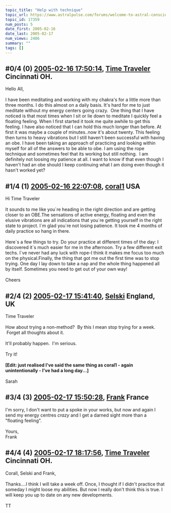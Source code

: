 ```yaml
---
topic_title: "Help with technique"
topic_url: https://www.astralpulse.com/forums/welcome-to-astral-consciousness!/help-with-technique
topic_id: 17359
num_posts: 5
date_first: 2005-02-16
date_last: 2005-02-17
num_views: 2486
summary: ""
tags: []
---
```


## \#0/4 (0) [2005-02-16 17:50:14](https://www.astralpulse.com/forums/index.php?msg=150136), [Time Traveler](https://www.astralpulse.com/forums/profile/?u=7374) Cincinnati OH. ##
<section>
Hello All,
<br>
<br>
I have been meditating and working with my chakra's for a little more than three months. I do this almost on a daily basis. It's hard for me to just meditate without my energy centers going crazy.  One thing that I have noticed is that most times when I sit or lie down to meditate I quickly feel a floating feeling. When I first started it took me quite awhile to get this feeling. I have also noticed that I can hold this much longer than before. At first it was maybe a couple of minutes..now it's about twenty. This feeling then turns to heavy vibrations but I still haven't been successful with having an obe. I have been taking an approach of practicing and looking within myself for all of the answers to be able to obe. I am using the rope technique and sometimes feel that its working but still nothing.  I am definitely not loosing my patience at all. I want to know if that even though I haven't had an obe should I keep continuing what I am doing even though it hasn't worked yet?
</section>

## \#1/4 (1) [2005-02-16 22:07:08](https://www.astralpulse.com/forums/index.php?msg=150176), [coral1](https://www.astralpulse.com/forums/profile/?u=1203) USA ##
<section>
Hi Time Traveler
<br>
<br>
It sounds to me like you`re heading in the right direction and are getting closer to an OBE.The sensations of active energy, floating and even the elusive vibrations are all indications that you`re getting yourself in the right state to project. I`m glad you`re not losing patience. It took me 4 months of daily practice so hang in there.
<br>
<br>
Here`s a few things to try. Do your practice at different times of the day: I discovered it`s much easier for me in the afternoon. Try a few different exit techs. I`ve never had any luck with rope-I think it makes me focus too much on the physical.Finally, the thing that got me out the first time was to stop trying. One day I lay down to take a nap and the whole thing happened all by itself. Sometimes you need to get out of your own way!
<br>
<br>
Cheers
</section>

## \#2/4 (2) [2005-02-17 15:41:40](https://www.astralpulse.com/forums/index.php?msg=150298), [Selski](https://www.astralpulse.com/forums/profile/?u=6012) England, UK ##
<section>
Time Traveler
<br>
<br>
How about trying a non-method?  By this I mean stop trying for a week.  Forget all thoughts about it.
<br>
<br>
It'll probably happen.  I'm serious.
<br>
<br>
Try it!
<br>
<br>
<b>
 [Edit: just realised I've said the same thing as coral1 - again unintentionally - I've had a long day...]
</b>
<br>
<br>
Sarah
</section>

## \#3/4 (3) [2005-02-17 15:50:28](https://www.astralpulse.com/forums/index.php?msg=150299), [Frank](https://www.astralpulse.com/forums/profile/?u=359) France ##
<section>
I'm sorry, I don't want to put a spoke in your works, but now and again I send my energy centres
<i>
 crazy
</i>
and I get a darned sight more than a "floating feeling".
<br>
<br>
Yours,
<br>
Frank
</section>

## \#4/4 (4) [2005-02-17 18:17:56](https://www.astralpulse.com/forums/index.php?msg=150333), [Time Traveler](https://www.astralpulse.com/forums/profile/?u=7374) Cincinnati OH. ##
<section>
Corall, Selski and Frank,
<br>
<br>
Thanks....I think I will take a week off. Once, I thought if I didn't practice that someday I might loose my abilities. But now I really don't think this is true. I will keep you up to date on any new developments.
<br>
<br>
TT
</section>